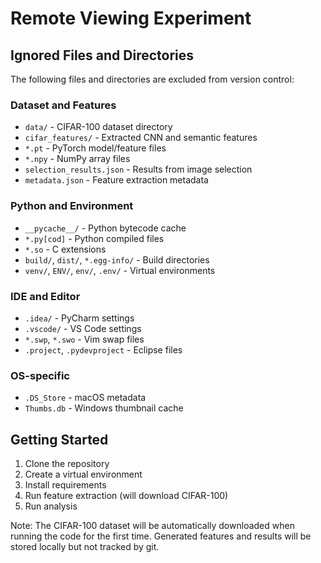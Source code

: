 # Remote Viewing Experiment

## Ignored Files and Directories

The following files and directories are excluded from version control:

### Dataset and Features
- `data/` - CIFAR-100 dataset directory
- `cifar_features/` - Extracted CNN and semantic features
- `*.pt` - PyTorch model/feature files
- `*.npy` - NumPy array files
- `selection_results.json` - Results from image selection
- `metadata.json` - Feature extraction metadata

### Python and Environment
- `__pycache__/` - Python bytecode cache
- `*.py[cod]` - Python compiled files
- `*.so` - C extensions
- `build/`, `dist/`, `*.egg-info/` - Build directories
- `venv/`, `ENV/`, `env/`, `.env/` - Virtual environments

### IDE and Editor
- `.idea/` - PyCharm settings
- `.vscode/` - VS Code settings
- `*.swp`, `*.swo` - Vim swap files
- `.project`, `.pydevproject` - Eclipse files

### OS-specific
- `.DS_Store` - macOS metadata
- `Thumbs.db` - Windows thumbnail cache

## Getting Started

1. Clone the repository
2. Create a virtual environment
3. Install requirements
4. Run feature extraction (will download CIFAR-100)
5. Run analysis

Note: The CIFAR-100 dataset will be automatically downloaded when running the code for the first time. Generated features and results will be stored locally but not tracked by git. 